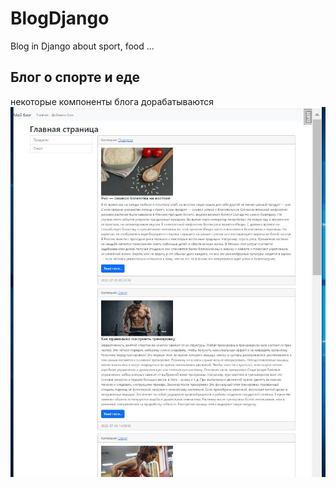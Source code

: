 # BlogDjango
Blog in Django about sport, food ...
## Блог о спорте и еде
некоторые компоненты блога дорабатываются
![](https://github.com/Shipoto/BlogDjango/blob/master/stores/media/photos/2022/blog%20image.JPG)
